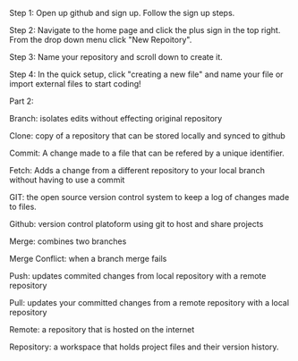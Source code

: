 Step 1: Open up github and sign up. Follow the sign up steps.


Step 2: Navigate to the home page and click the plus sign in the top right. From the drop down menu click "New Repoitory".


Step 3: Name your repository and scroll down to create it. 


Step 4: In the quick setup, click "creating a new file" and name your file or import external files to start coding!


Part 2:


Branch: isolates edits without effecting original repository


Clone: copy of a repository that can be stored locally and synced to github


Commit: A change made to a file that can be refered by a unique identifier. 

Fetch: Adds a change from a different repository to your local branch without having to use a commit


GIT: the open source version control system to keep a log of changes made to files.


Github: version control platoform using git to host and share projects


Merge: combines two branches


Merge Conflict: when a branch merge fails


Push: updates commited changes from local repository with a remote repository


Pull: updates your committed changes from a remote repository with a local repository


Remote: a repository that is hosted on the internet


Repository: a workspace that holds project files and their version history.

